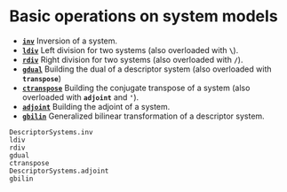 # Basic operations on system models

* **[`inv`](@ref)**  Inversion of a system.
* **[`ldiv`](@ref)**   Left division for two systems (also overloaded with **`\`**).
* **[`rdiv`](@ref)**   Right division for two systems (also overloaded with **`/`**).
* **[`gdual`](@ref)**   Building the dual of a descriptor system (also overloaded with **`transpose`**)
* **[`ctranspose`](@ref)**  Building the conjugate transpose of a system (also overloaded with **`adjoint`** and **`'`**).
* **[`adjoint`](@ref)**  Building the adjoint of a system.
* **[`gbilin`](@ref)**  Generalized bilinear transformation of a descriptor system.

```@docs
DescriptorSystems.inv
ldiv
rdiv
gdual
ctranspose
DescriptorSystems.adjoint
gbilin
```
